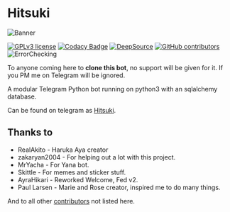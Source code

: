 # Hitsuki

![Banner](https://telegra.ph/file/601541db4ff2286fd1096.jpg)
 
[![GPLv3 license](https://img.shields.io/badge/License-GPLv3-blue.svg)](http://perso.crans.org/besson/LICENSE.html)
[![Codacy Badge](https://api.codacy.com/project/badge/Grade/630d285e84d143bfb39ccdf07131656c)](https://app.codacy.com/manual/HitaloSama/Hitsuki?utm_source=github.com&utm_medium=referral&utm_content=HitaloSama/Hitsuki&utm_campaign=Badge_Grade_Settings)
[![DeepSource](https://static.deepsource.io/deepsource-badge-light-mini.svg)](https://deepsource.io/gh/HitaloSama/Hitsuki/?ref=repository-badge)
[![GitHub contributors](https://img.shields.io/github/contributors/HitaloSama/Hitsuki.svg)](https://GitHub.com/HitaloSama/Hitsuki/graphs/contributors/)
![ErrorChecking](https://github.com/HitaloSama/Hitsuki/workflows/ErrorChecking/badge.svg)

To anyone coming here to **clone this bot**, no support will be given for it. If you PM me on Telegram will be ignored.

A modular Telegram Python bot running on python3 with an sqlalchemy database.

Can be found on telegram as [Hitsuki](https://t.me/LordHitsuki_BOT).

## Thanks to

* RealAkito - Haruka Aya creator
* zakaryan2004 - For helping out a lot with this project.
* MrYacha - For Yana bot.
* Skittle - For memes and sticker stuff.
* AyraHikari - Reworked Welcome, Fed v2.
* Paul Larsen - Marie and Rose creator, inspired me to do many things.

And to all other [contributors](https://github.com/HitaloSama/Hitsuki/graphs/contributors) not listed here.
